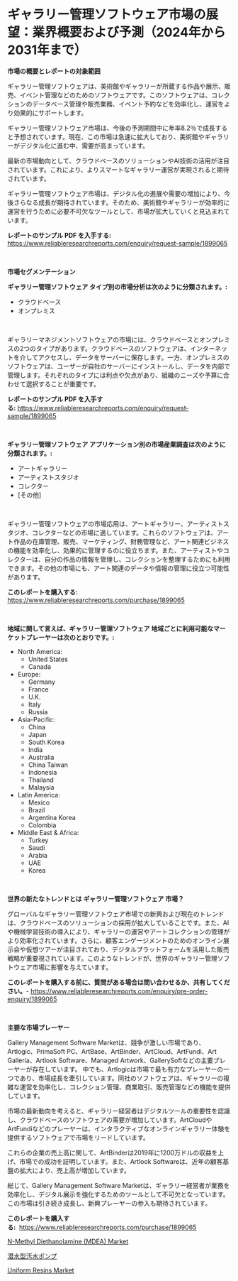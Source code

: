 <p><h1>ギャラリー管理ソフトウェア市場の展望：業界概要および予測（2024年から2031年まで）</h1></p><p><strong>市場の概要とレポートの対象範囲</strong></p>
<p><p>ギャラリー管理ソフトウェアは、美術館やギャラリーが所蔵する作品や展示、販売、イベント管理などのためのソフトウェアです。このソフトウェアは、コレクションのデータベース管理や販売業務、イベント予約などを効率化し、運営をより効果的にサポートします。</p><p>ギャラリー管理ソフトウェア市場は、今後の予測期間中に年率8.2％で成長すると予想されています。現在、この市場は急速に拡大しており、美術館やギャラリーがデジタル化に進む中、需要が高まっています。</p><p>最新の市場動向として、クラウドベースのソリューションやAI技術の活用が注目されています。これにより、よりスマートなギャラリー運営が実現されると期待されています。</p><p>ギャラリー管理ソフトウェア市場は、デジタル化の進展や需要の増加により、今後さらなる成長が期待されています。そのため、美術館やギャラリーが効率的に運営を行うために必要不可欠なツールとして、市場が拡大していくと見込まれています。</p></p>
<p><strong>レポートのサンプル PDF を入手する:</strong> <a href="https://www.reliableresearchreports.com/enquiry/request-sample/1899065">https://www.reliableresearchreports.com/enquiry/request-sample/1899065</a></p>
<p>&nbsp;</p>
<p><strong>市場セグメンテーション</strong></p>
<p><strong>ギャラリー管理ソフトウェア タイプ別の市場分析は次のように分類されます。:</strong></p>
<p><ul><li>クラウドベース</li><li>オンプレミス</li></ul></p>
<p>&nbsp;</p>
<p><p>ギャラリーマネジメントソフトウェアの市場には、クラウドベースとオンプレミスの2つのタイプがあります。クラウドベースのソフトウェアは、インターネットを介してアクセスし、データをサーバーに保存します。一方、オンプレミスのソフトウェアは、ユーザーが自社のサーバーにインストールし、データを内部で管理します。それぞれのタイプには利点や欠点があり、組織のニーズや予算に合わせて選択することが重要です。</p></p>
<p><strong>レポートのサンプル PDF を入手する:</strong>&nbsp;<a href="https://www.reliableresearchreports.com/enquiry/request-sample/1899065">https://www.reliableresearchreports.com/enquiry/request-sample/1899065</a></p>
<p>&nbsp;</p>
<p><strong> ギャラリー管理ソフトウェア アプリケーション別の市場産業調査は次のように分類されます。:</strong></p>
<p><ul><li>アートギャラリー</li><li>アーティストスタジオ</li><li>コレクター</li><li>[その他]</li></ul></p>
<p>&nbsp;</p>
<p><p>ギャラリー管理ソフトウェアの市場応用は、アートギャラリー、アーティストスタジオ、コレクターなどの市場に適しています。これらのソフトウェアは、アート作品の在庫管理、販売、マーケティング、財務管理など、アート関連ビジネスの機能を効率化し、効果的に管理するのに役立ちます。また、アーティストやコレクターは、自分の作品の情報を管理し、コレクションを整理するためにも利用できます。その他の市場にも、アート関連のデータや情報の管理に役立つ可能性があります。</p></p>
<p><strong>このレポートを購入する:</strong>&nbsp; <a href="https://www.reliableresearchreports.com/purchase/1899065">https://www.reliableresearchreports.com/purchase/1899065</a></p>
<p>&nbsp;</p>
<p><strong>地域に関して言えば、ギャラリー管理ソフトウェア 地域ごとに利用可能なマーケットプレーヤーは次のとおりです。:</strong></p>
<p><ul>
    <li>
        North America:
        <ul>
            <li>United States</li>
            <li>Canada</li>
        </ul>
    </li>
    <li>
        Europe:
        <ul>
            <li>Germany</li>
            <li>France</li>
            <li>U.K.</li>
            <li>Italy</li>
            <li>Russia</li>
        </ul>
    </li>
    <li>
        Asia-Pacific:
        <ul>
            <li>China</li>
            <li>Japan</li>
            <li>South Korea</li>
            <li>India</li>
            <li>Australia</li>
            <li>China Taiwan</li>
            <li>Indonesia</li>
            <li>Thailand</li>
            <li>Malaysia</li>
        </ul>
    </li>
    <li>
        Latin America:
        <ul>
            <li>Mexico</li>
            <li>Brazil</li>
            <li>Argentina Korea</li>
            <li>Colombia</li>
        </ul>
    </li>
    <li>
        Middle East & Africa:
        <ul>
            <li>Turkey</li>
            <li>Saudi</li>
            <li>Arabia</li>
            <li>UAE</li>
            <li>Korea</li>
        </ul>
    </li>
    </ul></p>
<p>&nbsp;</p>
<p><strong>世界の新たなトレンドとは ギャラリー管理ソフトウェア 市場？</strong></p>
<p><p>グローバルなギャラリー管理ソフトウェア市場での新興および現在のトレンドは、クラウドベースのソリューションの採用が拡大していることです。また、AIや機械学習技術の導入により、ギャラリーの運営やアートコレクションの管理がより効率化されています。さらに、顧客エンゲージメントのためのオンライン展示会や仮想ツアーが注目されており、デジタルプラットフォームを活用した販売戦略が重要視されています。このようなトレンドが、世界のギャラリー管理ソフトウェア市場に影響を与えています。</p></p>
<p><strong>このレポートを購入する前に、質問がある場合は問い合わせるか、共有してください。</strong>- <a href="https://www.reliableresearchreports.com/enquiry/pre-order-enquiry/1899065">https://www.reliableresearchreports.com/enquiry/pre-order-enquiry/1899065</a></p>
<p>&nbsp;</p>
<p><strong>主要な市場プレーヤー</strong></p>
<p><p>Gallery Management Software Marketは、競争が激しい市場であり、Artlogic、PrimaSoft PC、ArtBase、ArtBinder、ArtCloud、ArtFundi、Art Galleria、Artlook Software、Managed Artwork、GallerySoftなどの主要プレーヤーが存在しています。 中でも、Artlogicは市場で最も有力なプレーヤーの一つであり、市場成長を牽引しています。同社のソフトウェアは、ギャラリーの複雑な運営を効率化し、コレクション管理、商業取引、販売管理などの機能を提供しています。</p><p>市場の最新動向を考えると、ギャラリー経営者はデジタルツールの重要性を認識し、クラウドベースのソフトウェアの需要が増加しています。ArtCloudやArtFundiなどのプレーヤーは、インタラクティブなオンラインギャラリー体験を提供するソフトウェアで市場をリードしています。</p><p>これらの企業の売上高に関して、ArtBinderは2019年に1200万ドルの収益を上げ、市場での成功を証明しています。また、Artlook Softwareは、近年の顧客基盤の拡大により、売上高が増加しています。</p><p>総じて、Gallery Management Software Marketは、ギャラリー経営者が業務を効率化し、デジタル展示を強化するためのツールとして不可欠となっています。この市場は引き続き成長し、新興プレーヤーの参入も期待されています。</p></p>
<p><strong>このレポートを購入する:</strong>&nbsp;&nbsp;<a href="https://www.reliableresearchreports.com/purchase/1899065">https://www.reliableresearchreports.com/purchase/1899065</a></p>
<p><p><a href="https://github.com/markusgodoy/Market-Research-Report-List-2/blob/main/n-methyl-diethanolamine-mdea-market.md">N-Methyl Diethanolamine (MDEA) Market</a></p><p><a href="https://medium.com/@gregoriookeefe2023/%E6%BD%9C%E6%B0%B4%E5%9E%8B%E6%B1%9A%E6%B0%B4%E3%83%9D%E3%83%B3%E3%83%97%E3%81%AE%E5%B8%82%E5%A0%B4%E5%B1%95%E6%9C%9B-%E7%94%A3%E6%A5%AD%E6%A6%82%E6%B3%81%E3%81%A8%E4%BA%88%E6%B8%AC-2024%E5%B9%B4%E3%81%8B%E3%82%892031%E5%B9%B4-bcfaa310130a">潜水型汚水ポンプ</a></p><p><a href="https://github.com/arionmp/Market-Research-Report-List-2/blob/main/uniform-resins-market.md">Uniform Resins Market</a></p></p>